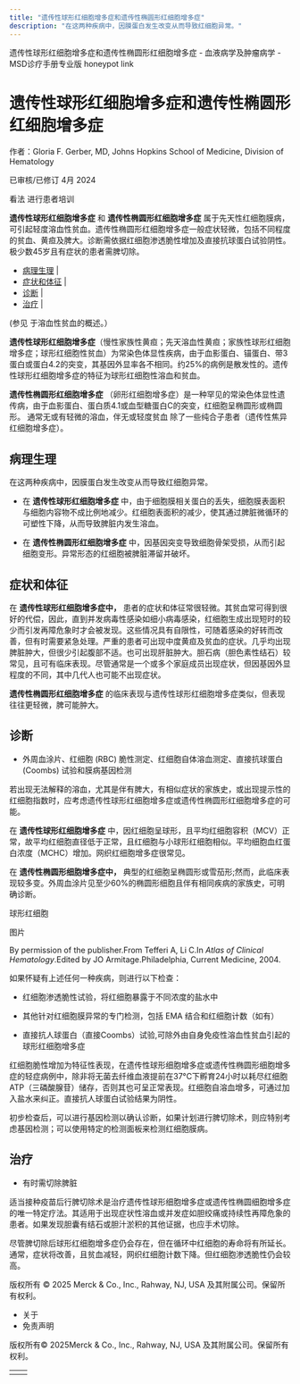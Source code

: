 ```yaml
---
title: "遗传性球形红细胞增多症和遗传性椭圆形红细胞增多症"
description: "在这两种疾病中，因膜蛋白发生改变从而导致红细胞异常。"
---
```


﻿遗传性球形红细胞增多症和遗传性椭圆形红细胞增多症 \- 血液病学及肿瘤病学 \- MSD诊疗手册专业版 honeypot link

# 遗传性球形红细胞增多症和遗传性椭圆形红细胞增多症

作者：Gloria F. Gerber, MD, Johns Hopkins School of Medicine, Division of Hematology

已审核/已修订 4月 2024

看法 进行患者培训

**遗传性球形红细胞增多症** 和 **遗传性椭圆形红细胞增多症** 属于先天性红细胞膜病，可引起轻度溶血性贫血。遗传性椭圆形红细胞增多症一般症状轻微，包括不同程度的贫血、黄疸及脾大。诊断需依据红细胞渗透脆性增加及直接抗球蛋白试验阴性。极少数45岁且有症状的患者需脾切除。

- [病理生理](#病理生理_v970142_zh) \|
- [症状和体征](#症状和体征_v970145_zh) \|
- [诊断](#诊断_v970149_zh) \|
- [治疗](#治疗_v970163_zh) \|

(参见 于溶血性贫血的概述。）

**遗传性球形红细胞增多症**（慢性家族性黄疸；先天溶血性黄疸；家族性球形红细胞增多症；球形红细胞性贫血）为常染色体显性疾病，由于血影蛋白、锚蛋白、带3蛋白或蛋白4.2的突变，其基因外显率各不相同。约25%的病例是散发性的。遗传性球形红细胞增多症的特征为球形红细胞性溶血和贫血。

**遗传性椭圆形红细胞增多症** （卵形红细胞增多症）是一种罕见的常染色体显性遗传病，由于血影蛋白、蛋白质4.1或血型糖蛋白C的突变，红细胞呈椭圆形或椭圆形。 通常无或有轻微的溶血，伴无或轻度贫血 除了一些纯合子患者（遗传性焦异红细胞增多症）。

## 病理生理

在这两种疾病中，因膜蛋白发生改变从而导致红细胞异常。

- 在 **遗传性球形红细胞增多症** 中，由于细胞膜相关蛋白的丢失，细胞膜表面积与细胞内容物不成比例地减少。红细胞表面积的减少，使其通过脾脏微循环的可塑性下降，从而导致脾脏内发生溶血。

- 在 **遗传性椭圆形红细胞增多症** 中，因基因突变导致细胞骨架受损，从而引起细胞变形。异常形态的红细胞被脾脏滞留并破坏。


## 症状和体征

在 **遗传性球形红细胞增多症中，** 患者的症状和体征常很轻微。其贫血常可得到很好的代偿，因此，直到并发病毒性感染如细小病毒感染，红细胞生成出现短时的较少而引发再障危象时才会被发现。这些情况具有自限性，可随着感染的好转而改善，但有时需要紧急处理。严重的患者可出现中度黄疸及贫血的症状。几乎均出现脾脏肿大，但很少引起腹部不适。也可出现肝脏肿大。胆石病（胆色素性结石）较常见，且可有临床表现。尽管通常是一个或多个家庭成员出现症状，但因基因外显程度的不同，其中几代人也可能不出现症状。

**遗传性椭圆形红细胞增多症** 的临床表现与遗传性球形红细胞增多症类似，但表现往往更轻微，脾可能肿大。

## 诊断

- 外周血涂片、红细胞 (RBC) 脆性测定、红细胞自体溶血测定、直接抗球蛋白 (Coombs) 试验和膜病基因检测


若出现无法解释的溶血，尤其是伴有脾大，有相似症状的家族史，或出现提示性的红细胞指数时，应考虑遗传性球形红细胞增多症或遗传性椭圆形红细胞增多症的可 能。

在 **遗传性球形红细胞增多症** 中，因红细胞呈球形，且平均红细胞容积（MCV）正常，故平均红细胞直径低于正常，且红细胞与小球形红细胞相似。平均细胞血红蛋白浓度（MCHC）增加。网织红细胞增多症很常见。

在 **遗传性椭圆形细胞增多症中，** 典型的红细胞呈椭圆形或雪茄形;然而，此临床表现较多变。外周血涂片见至少60%的椭圆形细胞且伴有相同疾病的家族史，可明确诊断。

球形红细胞



图片

By permission of the publisher.From Tefferi A, Li C.In _Atlas of Clinical Hematology_.Edited by JO Armitage.Philadelphia, Current Medicine, 2004.

如果怀疑有上述任何一种疾病，则进行以下检查：

- 红细胞渗透脆性试验，将红细胞暴露于不同浓度的盐水中

- 其他针对红细胞膜异常的专门检测，包括 EMA 结合和红细胞计数（如有）

- 直接抗人球蛋白（直接Coombs）试验,可除外由自身免疫性溶血性贫血引起的球形红细胞增多症


红细胞脆性增加为特征性表现，在遗传性球形细胞增多症或遗传性椭圆形细胞增多症的轻症病例中，除非将无菌去纤维血液提前在37°C下孵育24小时以耗尽红细胞ATP（三磷酸腺苷）储存，否则其也可呈正常表现。红细胞自溶血增多，可通过加入盐水来纠正。直接抗人球蛋白试验结果为阴性。

初步检查后，可以进行基因检测以确认诊断，如果计划进行脾切除术，则应特别考虑基因检测；可以使用特定的检测面板来检测红细胞膜病。

## 治疗

- 有时需切除脾脏


适当接种疫苗后行脾切除术是治疗遗传性球形细胞增多症或遗传性椭圆细胞增多症的唯一特定疗法。其适用于出现症状性溶血或并发症如胆绞痛或持续性再障危象的患者。如果发现胆囊有结石或胆汁淤积的其他证据，也应手术切除。

尽管脾切除后球形红细胞增多症仍会存在，但在循环中红细胞的寿命将有所延长。通常，症状将改善，且贫血减轻，网织红细胞计数下降。但红细胞渗透脆性仍会较高。



版权所有 © 2025
Merck & Co., Inc., Rahway, NJ, USA 及其附属公司。保留所有权利。

- 关于
- 免责声明

版权所有© 2025Merck & Co., Inc., Rahway, NJ, USA 及其附属公司。保留所有权利。

|     |     |
| --- | --- |
|  |  |